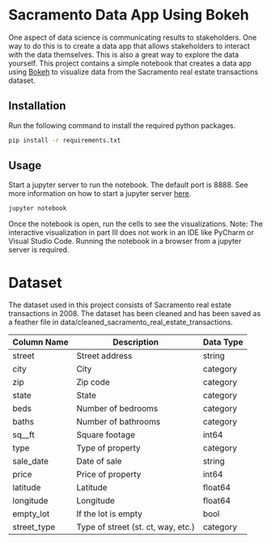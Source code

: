 # Sacramento Data App Using Bokeh

One aspect of data science is communicating results to stakeholders. One way to do this is to create a data app that allows stakeholders to interact with the data themselves. This is also a great way to explore the data yourself. This project contains a simple notebook that creates a data app using [Bokeh](https://docs.bokeh.org/en/latest/index.html#) to visualize data from the Sacramento real estate transactions dataset. 

## Installation

Run the following command to install the required python packages.

```bash
pip install -r requirements.txt
```

## Usage

Start a jupyter server to run the notebook. The default port is 8888. See more information on how to start a jupyter server [here](https://docs.jupyter.org/en/latest/running.html).

```bash
jupyter notebook
```

Once the notebook is open, run the cells to see the visualizations. Note: The interactive visualization in part III does not work in an IDE like PyCharm or Visual Studio Code. Running the notebook in a browser from a jupyter server is required.

# Dataset

The dataset used in this project consists of Sacramento real estate transactions in 2008. The dataset has been cleaned and has been saved as a feather file in data/cleaned_sacramento_real_estate_transactions.

| Column Name | Description | Data Type |
| ----------- | ----------- | --------- |
| street | Street address | string |
| city | City | category |
| zip | Zip code | category |
| state | State | category |
| beds | Number of bedrooms | category |
| baths | Number of bathrooms | category |
| sq__ft | Square footage | int64 |
| type | Type of property | category |
| sale_date | Date of sale | string |
| price | Price of property | int64 |
| latitude | Latitude | float64 |
| longitude | Longitude | float64 |
| empty_lot | If the lot is empty | bool |
| street_type | Type of street (st. ct, way, etc.)| category |